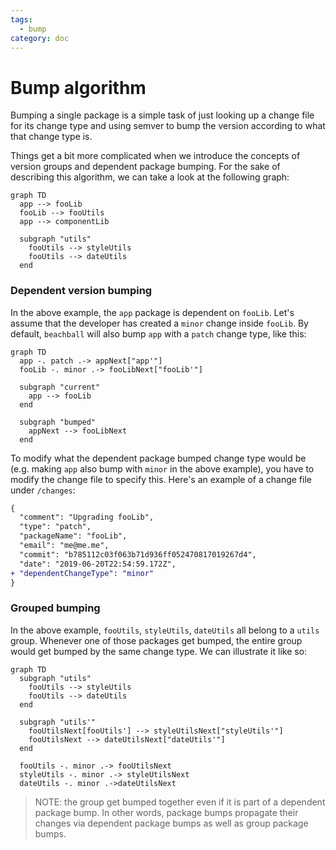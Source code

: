 ```yaml
---
tags:
  - bump
category: doc
---
```


# Bump algorithm

Bumping a single package is a simple task of just looking up a change file for its change type and using semver to bump the version according to what that change type is.

Things get a bit more complicated when we introduce the concepts of version groups and dependent package bumping. For the sake of describing this algorithm, we can take a look at the following graph:

```mermaid
graph TD
  app --> fooLib
  fooLib --> fooUtils
  app --> componentLib

  subgraph "utils"
    fooUtils --> styleUtils
    fooUtils --> dateUtils
  end
```

### Dependent version bumping

In the above example, the `app` package is dependent on `fooLib`. Let's assume that the developer has created a `minor` change inside `fooLib`. By default, `beachball` will also bump `app` with a `patch` change type, like this:

```mermaid
graph TD
  app -. patch .-> appNext["app'"]
  fooLib -. minor .-> fooLibNext["fooLib'"]

  subgraph "current"
    app --> fooLib
  end

  subgraph "bumped"
    appNext --> fooLibNext
  end
```

To modify what the dependent package bumped change type would be (e.g. making `app` also bump with `minor` in the above example), you have to modify the change file to specify this. Here's an example of a change file under `/changes`:

```diff
{
  "comment": "Upgrading fooLib",
  "type": "patch",
  "packageName": "fooLib",
  "email": "me@me.me",
  "commit": "b785112c03f063b71d936ff052470817019267d4",
  "date": "2019-06-20T22:54:59.172Z",
+ "dependentChangeType": "minor"
}
```

### Grouped bumping

In the above example, `fooUtils`, `styleUtils`, `dateUtils` all belong to a `utils` group. Whenever one of those packages get bumped, the entire group would get bumped by the same change type. We can illustrate it like so:

```mermaid
graph TD
  subgraph "utils"
    fooUtils --> styleUtils
    fooUtils --> dateUtils
  end

  subgraph "utils'"
    fooUtilsNext[fooUtils'] --> styleUtilsNext["styleUtils'"]
    fooUtilsNext --> dateUtilsNext["dateUtils'"]
  end

  fooUtils -. minor .-> fooUtilsNext
  styleUtils -. minor .-> styleUtilsNext
  dateUtils -. minor .->dateUtilsNext
```

> NOTE: the group get bumped together even if it is part of a dependent package bump. In other words, package bumps propagate their changes via dependent package bumps as well as group package bumps.
